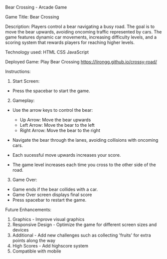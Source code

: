 Bear Crossing - Arcade Game

Game Title: Bear Crossing

Description: Players control a bear navigating a busy road. The goal is to move the bear upwards, avoiding oncoming traffic represented by cars. The game features dynamic car movements, increasing difficulty levels, and a scoring system that rewards players for reaching higher levels. 

Technology used:
HTML
CSS
JavaScript

Deployed Game:
Play Bear Crossing https://lirongg.github.io/crossy-road/


Instructions:

1. Start Screen:
- Press the spacebar to start the game.

2. Gameplay:
- Use the arrow keys to control the bear:
    - Up Arrow: Move the bear upwards
    - Left Arrow: Move the bear to the left
    - Right Arrow: Move the bear to the right

- Navigate the bear through the lanes, avoiding collisions with oncoming cars.
- Each sucessful move upwards increases your score. 
- The game level increases each time you cross to the other side of the road.

3. Game Over:
- Game ends if the bear collides with a car.
- Game Over screen displays final score
- Press spacebar to restart the game.

Future Enhancements:
1. Graphics - Improve visual graphics
2. Responsive Design - Optimize the game for different screen sizes and devices
3. Additional - Add new challenges such as collecting 'fruits' for extra points along the way
4. High Scores - Add highscore system
5. Compatible with mobile



